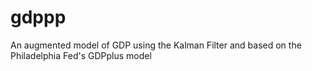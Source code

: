 # gdppp
An augmented model of GDP using the Kalman Filter and based on the Philadelphia Fed's GDPplus model
